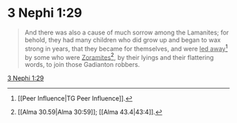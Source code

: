 # 3 Nephi 1:29

> And there was also a cause of much sorrow among the Lamanites; for behold, they had many children who did grow up and began to wax strong in years, that they became for themselves, and were <u>led away</u>[^a] by some who were <u>Zoramites</u>[^b], by their lyings and their flattering words, to join those Gadianton robbers.

[3 Nephi 1:29](https://www.churchofjesuschrist.org/study/scriptures/bofm/3-ne/1?lang=eng&id=p29#p29)


[^a]: [[Peer Influence|TG Peer Influence]].  
[^b]: [[Alma 30.59|Alma 30:59]]; [[Alma 43.4|43:4]].  

